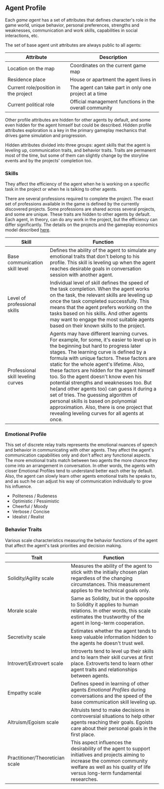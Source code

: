 ## Agent Profile

Each *game agent* has a set of attributes that defines character's role in the game world, unique behavior, personal preferences, strengths and weaknesses, communication and work skills, capabilities in social interactions, etc.

The set of base agent unit attributes are always public to all agents:
<div class="table-description">

  | Attribute | Description |
  | -- | -- |
  | Location on the map | Coordinates on the current game map |
  | Residence place | House or apartment the agent lives in |
  | Current role/position in the project | The agent can take part in only one project at a time |
  | Current political role | Official management functions in the overall community |

</div>

Other profile attributes are hidden for other agents by default, and some even hidden for the agent himself but could be described. Hidden profile attributes exploration is a key in the primary gameplay mechanics that drives game simulation and progression.

Hidden attributes divided into three groups: agent skills that the agent is leveling up, communication traits, and behavior traits. Traits are permanent most of the time, but some of them can slightly change by the storyline events and by the projects' completion too.

### Skills

They affect the efficiency of the agent when he is working on a specific task in the project or when he is talking to other agents.

There are several professions required to complete the project. The exact set of professions available in the game is defined by the currently discovered projects. Some professions are shared across several projects, and some are unique. These traits are hidden to other agents by default. Each agent, in theory, can do any work in the project, but the efficiency can differ significantly. The details on the projects and the gameplay economics model described [here](#economics-model).

<div class="table-description">

  | Skill | Function |
  | -- | -- |
  | Base communication skill level | Defines the ability of the agent to simulate any emotional traits that don't belong to his profile. This skill is leveling up when the agent reaches desirable goals in conversation session with another agent. |
  | Level of professional skills | Individual level of skill defines the speed of the task completion. When the agent works on the task, the relevant skills are leveling up once the task completed successfully. This means that the agent prefers working on the tasks based on his skills. And other agents may want to engage the most suitable agents based on their known skills to the project. |
  | Professional skill leveling curves | Agents may have different learning curves. For example, for some, it's easier to level up in the beginning but hard to progress later stages. The learning curve is defined by a formula with unique factors. These factors are static for the whole agent's lifetime. Also, these factors are hidden for the agent himself too. So the agent doesn't know even his potential strengths and weaknesses too. But he(and other agents too) can guess it during a set of tries. The guessing algorithm of personal skills is based on polynomial approximation. Also, there is one project that revealing leveling curves for all agents at once. |

</div>

### Emotional Profile

This set of discrete relay traits represents the emotional nuances of speech and behavior in communicating with other agents. They affect the agent's communication capabilities only and don't affect any functional aspects. The more emotional traits match between two agents the more chance they come into an arrangement in conversation. In other words, the agents with closer Emotional Profiles tend to understand better each other by default. Also, the agent can slowly learn other agents emotional traits he speaks to, and as such he can adjust his way of communication individually to grow his influence.

  - Politeness / Rudeness
  - Optimistic / Pessimistic
  - Cheerful / Moody
  - Verbose / Concise
  - Idealist / Realist

### Behavior Traits

Various scale characteristics measuring the behavior functions of the agent that affect the agent's task priorities and decision making.

<div class="table-description">

  | Trait | Function |
  | -- | -- |
  | Solidity/Agility scale | Measures the ability of the agent to stick with the initially chosen plan regardless of the changing circumstances. This measurement applies to the technical goals only. |
  | Morale scale | Same as Solidity, but in the opposite to Solidity it applies to human relations. In other words, this scale estimates the trustworthy of the agent in long-term cooperation. |
  | Secretivity scale | Estimates whether the agent tends to keep valuable information hidden to the agents he doesn't trust well. |
  | Introvert/Extrovert scale | Introverts tend to level up their skills and to learn their skill curves at first place. Extroverts tend to learn other agent traits and relationships between agents. |
  | Empathy scale | Defines speed in learning of other agents *Emotional Profiles* during conversations and the speed of the base communication skill leveling up. |
  | Altruism/Egoism scale | Altruists tend to make decisions in controversial situations to help other agents reaching their goals. Egoists care about their personal goals in the first place. |
  | Practitioner/Theoretician scale | This aspect influences the desirability of the agent to support initiatives and projects aiming to increase the common community welfare as well as his quality of life versus long-term fundamental researches. |

</div>

